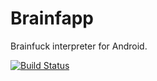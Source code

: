 # Brainfapp
Brainfuck interpreter for Android.

[![Build Status](https://travis-ci.org/fxnn/Brainfapp.svg?branch=master)](https://travis-ci.org/fxnn/Brainfapp)
